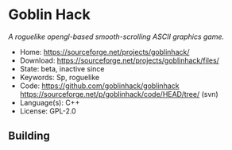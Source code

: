 # Goblin Hack

_A roguelike opengl-based smooth-scrolling ASCII graphics game._

- Home: https://sourceforge.net/projects/goblinhack/
- Download: https://sourceforge.net/projects/goblinhack/files/
- State: beta, inactive since 
- Keywords: Sp, roguelike
- Code: https://github.com/goblinhack/goblinhack https://sourceforge.net/p/goblinhack/code/HEAD/tree/ (svn)
- Language(s): C++
- License: GPL-2.0

## Building


